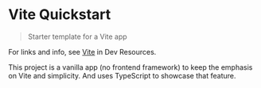 # Vite Quickstart
> Starter template for a Vite app

For links and info, see [Vite](https://michaelcurrin.github.io/dev-resources/resources/javascript/packages/vite/) in Dev Resources.


This project is a vanilla app (no frontend framework) to keep the emphasis on Vite and simplicity. And uses TypeScript to showcase that feature.

